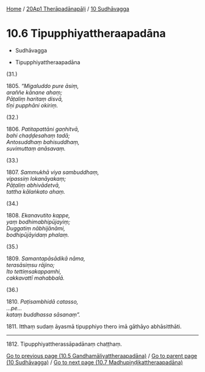 
[Home](/) / [20Ap1 Therāpadānapāḷi](../../20Ap1.md) / [10 Sudhāvagga](../10.md)

# 10.6 Tipupphiyattheraapadāna

* Sudhāvagga

* Tipupphiyattheraapadāna

(31.)

1805\. _“Migaluddo pure āsiṃ,_  
_araññe kānane ahaṃ;_  
_Pāṭaliṃ haritaṃ disvā,_  
_tīṇi pupphāni okiriṃ._  


(32.)

1806\. _Patitapattāni gaṇhitvā,_  
_bahi chaḍḍesahaṃ tadā;_  
_Antosuddhaṃ bahisuddhaṃ,_  
_suvimuttaṃ anāsavaṃ._  


(33.)

1807\. _Sammukhā viya sambuddhaṃ,_  
_vipassiṃ lokanāyakaṃ;_  
_Pāṭaliṃ abhivādetvā,_  
_tattha kālaṅkato ahaṃ._  


(34.)

1808\. _Ekanavutito kappe,_  
_yaṃ bodhimabhipūjayiṃ;_  
_Duggatiṃ nābhijānāmi,_  
_bodhipūjāyidaṃ phalaṃ._  


(35.)

1809\. _Samantapāsādikā nāma,_  
_terasāsiṃsu rājino;_  
_Ito tettiṃsakappamhi,_  
_cakkavattī mahabbalā._  


(36.)

1810\. _Paṭisambhidā catasso,_  
_…pe…_  
_kataṃ buddhassa sāsanaṃ”._  


1811\. Itthaṃ sudaṃ āyasmā tipupphiyo thero imā gāthāyo abhāsitthāti.

---

1812\. Tipupphiyattherassāpadānaṃ chaṭṭhaṃ.



[Go to previous page (10.5 Gandhamāliyattheraapadāna)](10.5.md) / [Go to parent page (10 Sudhāvagga)](../10.md) / [Go to next page (10.7 Madhupiṇḍikattheraapadāna)](10.7.md)


